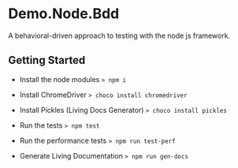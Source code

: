 # Demo.Node.Bdd
A behavioral-driven approach to testing with the node js framework.

## Getting Started

* Install the node modules
```> npm i```

* Install ChromeDriver
```> choco install chromedriver```

* Install Pickles (Living Docs Generator)
```> choco install pickles```

* Run the tests
```> npm test```

* Run the performance tests
```> npm run test-perf```

* Generate Living Documentation
```> npm run gen-docs```